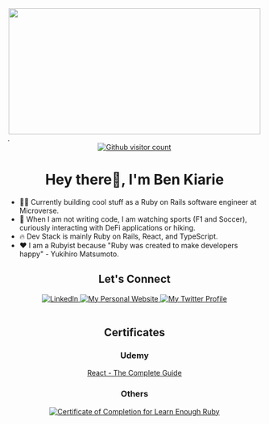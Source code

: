 <div align="center"><img width=500 height=250 align="center" src="https://www.aalpha.net/wp-content/uploads/2020/12/full-stack-development.gif"></div>.
<div align="center"> 
  <a href="https://github.com/Benmuiruri">
        <img alt="Github visitor count" src="https://komarev.com/ghpvc/?username=Benmuiruri&style=flat&color=7733ff&label=This+week+GitHub+profile+views" />
      </a>
</div>


<h1 align="center">Hey there👋, I'm Ben Kiarie </h1>

- :ok_man: Currently building cool stuff as a Ruby on Rails software engineer at Microverse.
- :rocket: When I am not writing code, I am watching sports (F1 and Soccer), curiously interacting with DeFi applications or hiking.
- :fire: Dev Stack is mainly Ruby on Rails, React, and TypeScript.
- :heart: I am a Rubyist because "Ruby was created to make developers happy" - Yukihiro Matsumoto. 
<h2 align="center">Let's Connect</h2>

<div align="center">
     <a href="https://www.linkedin.com/in/benjamin-kiarie-180b66149/">
      <img alt="LinkedIn" src="https://img.shields.io/static/v1?color=%237733ff&label=LinkedIn&message=Benjamin-Kiarie&style=flat&logo=linkedin&logoColor=ffffff&labelColor=334155">
    </a>
  <a href="https://benkiarie.live/">
      <img alt="My Personal Website" src="https://img.shields.io/static/v1?color=%237733ff&label=Website&message=benkiarie.live&style=flat&logo=amp&logoColor=ffffff&labelColor=334155">
    </a>
  <a href="https://twitter.com/_optimize">
      <img alt="My Twitter Profile" src="https://img.shields.io/badge/Twitter-_optimize-7733ff?style=flat&logo=twitter&logoColor=ffffff&labelColor=334155">
    </a>
</div>

<br />

<h2 align="center">Certificates</h2>
<div align="center">
  <div align="center">
    <h3 align="center">Udemy</h3>
    <span><a href="https://www.udemy.com/certificate/UC-a3eb4d48-60ab-47a8-a4f6-11180c319e89/" target="_blank">React - The Complete Guide</a></span>
  </div>
  <div align="center">
    <h3 align="center">Others</h3>
    <a href="https://www.learnenough.com/certificates/08090e07"><img src="https://www.learnenough.com/certificates/08090e07/ruby-tutorial.svg" alt="Certificate of Completion for Learn Enough Ruby"></a>
  </div>
</div>

